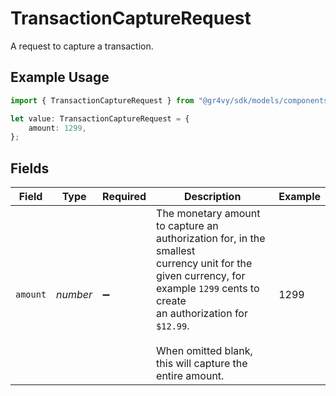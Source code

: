 # TransactionCaptureRequest

A request to capture a transaction.

## Example Usage

```typescript
import { TransactionCaptureRequest } from "@gr4vy/sdk/models/components";

let value: TransactionCaptureRequest = {
    amount: 1299,
};
```

## Fields

| Field                                                                                                                                                                                                                                  | Type                                                                                                                                                                                                                                   | Required                                                                                                                                                                                                                               | Description                                                                                                                                                                                                                            | Example                                                                                                                                                                                                                                |
| -------------------------------------------------------------------------------------------------------------------------------------------------------------------------------------------------------------------------------------- | -------------------------------------------------------------------------------------------------------------------------------------------------------------------------------------------------------------------------------------- | -------------------------------------------------------------------------------------------------------------------------------------------------------------------------------------------------------------------------------------- | -------------------------------------------------------------------------------------------------------------------------------------------------------------------------------------------------------------------------------------- | -------------------------------------------------------------------------------------------------------------------------------------------------------------------------------------------------------------------------------------- |
| `amount`                                                                                                                                                                                                                               | *number*                                                                                                                                                                                                                               | :heavy_minus_sign:                                                                                                                                                                                                                     | The monetary amount to capture an authorization for, in the smallest<br/>currency unit for the given currency, for example `1299` cents to create<br/>an authorization for `$12.99`.<br/><br/>When omitted blank, this will capture the entire amount. | 1299                                                                                                                                                                                                                                   |